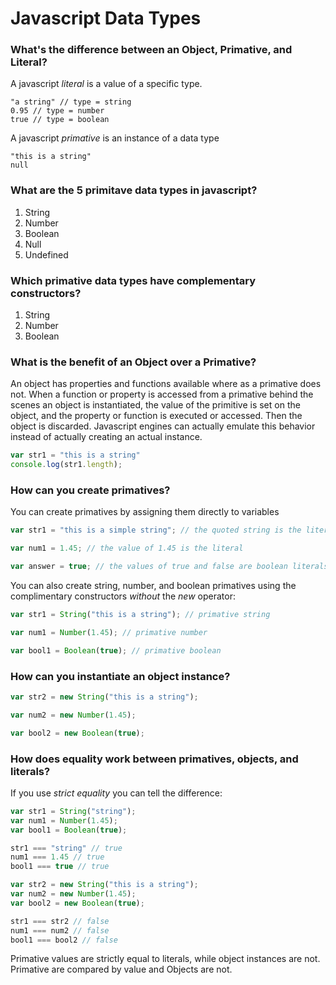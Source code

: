 # Javascript Data Types

### What's the difference between an Object, Primative, and Literal?

A javascript _literal_ is a value of a specific type.

    "a string" // type = string
    0.95 // type = number
    true // type = boolean

A javascript _primative_ is an instance of a data type
    
    "this is a string"
    null

### What are the 5 primitave data types in javascript?
1. String
2. Number
3. Boolean
4. Null
5. Undefined

### Which primative data types have complementary constructors?
 1. String
 2. Number
 3. Boolean

### What is the benefit of an Object over a Primative?

An object has properties and functions available where as a primative does not. When a function or property is accessed from a primative behind the scenes an object is instantiated, the value of the primitive is set on the object, and the property or function is executed or accessed. Then the object is discarded. Javascript engines can actually emulate this behavior instead of actually creating an actual instance.

```javascript
var str1 = "this is a string"
console.log(str1.length);
```

### How can you create primatives?

You can create primatives by assigning them directly to variables

```js
var str1 = "this is a simple string"; // the quoted string is the literal

var num1 = 1.45; // the value of 1.45 is the literal

var answer = true; // the values of true and false are boolean literals
```

You can also create string, number, and boolean primatives using the complimentary constructors *without* the _new_ operator:

```js
var str1 = String("this is a string"); // primative string

var num1 = Number(1.45); // primative number

var bool1 = Boolean(true); // primative boolean
```

### How can you instantiate an  object instance?

```js
var str2 = new String("this is a string"); 

var num2 = new Number(1.45); 

var bool2 = new Boolean(true); 
```

### How does equality work between primatives, objects, and literals?

If you use _strict equality_ you can tell the difference:

```js
var str1 = String("string"); 
var num1 = Number(1.45); 
var bool1 = Boolean(true); 

str1 === "string" // true
num1 === 1.45 // true
bool1 === true // true

var str2 = new String("this is a string"); 
var num2 = new Number(1.45); 
var bool2 = new Boolean(true); 

str1 === str2 // false
num1 === num2 // false
bool1 === bool2 // false
```

Primative values are strictly equal to literals, while object instances are not. Primative are compared by value and Objects are not.